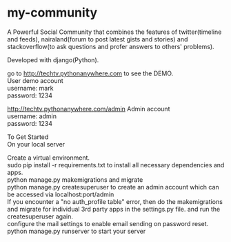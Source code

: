 # my-community

A Powerful Social Community that combines the features of twitter(timeline and feeds), nairaland(forum to post latest gists and stories) and stackoverflow(to ask questions and profer answers to others' problems). <br/>

Developed with django(Python). <br/>

go to http://techtv.pythonanywhere.com to see the DEMO. <br/>
User demo account  <br/>
username: mark <br/>
password: 1234  <br/>


http://techtv.pythonanywhere.com/admin
Admin account  <br/> 
username: admin  <br/>
password: 1234  <br/>

To Get Started  <br/>
On your local server  <br/>

Create a virtual environment. <br/>
sudo pip install -r requirements.txt to install all necessary dependencies and apps.  <br/>
python manage.py makemigrations and migrate  <br/>
python manage.py createsuperuser to create an admin account which can be accessed via localhost:port/admin  <br/>
If you encounter a "no auth_profile table" error, then do the makemigrations and migrate for individual 3rd party apps in the settings.py file. and run the createsuperuser again.  <br/>
configure the mail settings to enable email sending on password reset.  <br/>
python manage.py runserver to start your server  <br/>




